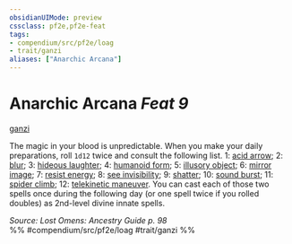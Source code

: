 ```yaml
---
obsidianUIMode: preview
cssclass: pf2e,pf2e-feat
tags:
- compendium/src/pf2e/loag
- trait/ganzi
aliases: ["Anarchic Arcana"]
---
```

# Anarchic Arcana  *Feat 9*  
[ganzi](../../Rules/traits/ganzi-loag.md)  


The magic in your blood is unpredictable. When you make your daily preparations, roll `1d12` twice and consult the following list. 1: [acid arrow](../spells/acid-arrow.md); 2: [blur](../spells/blur.md); 3: [hideous laughter](../spells/hideous-laughter.md); 4: [humanoid form](../spells/humanoid-form.md); 5: [illusory object](../spells/illusory-object.md); 6: [mirror image](../spells/mirror-image.md); 7: [resist energy](../spells/resist-energy.md); 8: [see invisibility](../spells/see-invisibility.md); 9: [shatter](../spells/shatter.md); 10: [sound burst](../spells/sound-burst.md); 11: [spider climb](../spells/spider-climb.md); 12: [telekinetic maneuver](../spells/telekinetic-maneuver.md). You can cast each of those two spells once during the following day (or one spell twice if you rolled doubles) as 2nd-level divine innate spells.

*Source: Lost Omens: Ancestry Guide p. 98*  
%% #compendium/src/pf2e/loag #trait/ganzi %%
